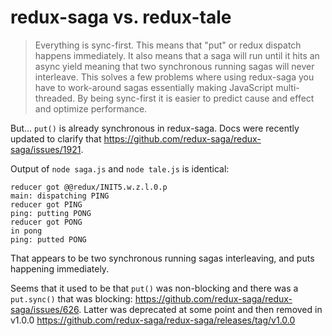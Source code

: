 # redux-saga vs. redux-tale

> Everything is sync-first. This means that "put" or redux dispatch happens immediately. It also means that a saga will run until it hits an async yield meaning that two synchronous running sagas will never interleave. This solves a few problems where using redux-saga you have to work-around sagas essentially making JavaScript multi-threaded. By being sync-first it is easier to predict cause and effect and optimize performance.

But... `put()` is already synchronous in redux-saga. Docs were recently updated to clarify that https://github.com/redux-saga/redux-saga/issues/1921.

Output of `node saga.js` and `node tale.js` is identical:

```
reducer got @@redux/INIT5.w.z.l.0.p
main: dispatching PING
reducer got PING
ping: putting PONG
reducer got PONG
in pong
ping: putted PONG
```

That appears to be two synchronous running sagas interleaving, and puts happening immediately.

Seems that it used to be that `put()` was non-blocking and there was a `put.sync()` that was blocking: https://github.com/redux-saga/redux-saga/issues/626. Latter was deprecated at some point and then removed in v1.0.0 https://github.com/redux-saga/redux-saga/releases/tag/v1.0.0
